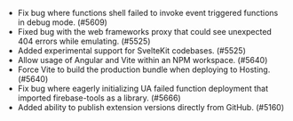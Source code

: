 - Fix bug where functions shell failed to invoke event triggered functions in debug mode. (#5609)
- Fixed bug with the web frameworks proxy that could see unexpected 404 errors while emulating. (#5525)
- Added experimental support for SvelteKit codebases. (#5525)
- Allow usage of Angular and Vite within an NPM workspace. (#5640)
- Force Vite to build the production bundle when deploying to Hosting. (#5640)
- Fix bug where eagerly initializing UA failed function deployment that imported firebase-tools as a library. (#5666)
- Added ability to publish extension versions directly from GitHub. (#5160)
